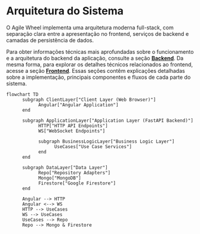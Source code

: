 # Arquitetura do Sistema

O Agile Wheel implementa uma arquitetura moderna full-stack, com separação clara entre a apresentação no frontend, serviços de backend e camadas de persistência de dados.

Para obter informações técnicas mais aprofundadas sobre o funcionamento e a arquitetura do backend da aplicação, consulte a seção [**Backend**](../2-backend/README.md). Da mesma forma, para explorar os detalhes técnicos relacionados ao frontend, acesse a seção [**Frontend**](../3-frontend/README.md). Essas seções contêm explicações detalhadas sobre a implementação, principais componentes e fluxos de cada parte do sistema. 

```mermaid
flowchart TD
      subgraph ClientLayer["Client Layer (Web Browser)"]
            Angular["Angular Application"]
      end

      subgraph ApplicationLayer["Application Layer (FastAPI Backend)"]
            HTTP["HTTP API Endpoints"]
            WS["WebSocket Endpoints"]

            subgraph BusinessLogicLayer["Business Logic Layer"]
                  UseCases["Use Case Services"]
            end
      end

      subgraph DataLayer["Data Layer"]
            Repo["Repository Adapters"]
            Mongo["MongoDB"]
            Firestore["Google Firestore"]
      end

      Angular --> HTTP
      Angular <--> WS
      HTTP --> UseCases
      WS --> UseCases
      UseCases --> Repo
      Repo --> Mongo & Firestore
```